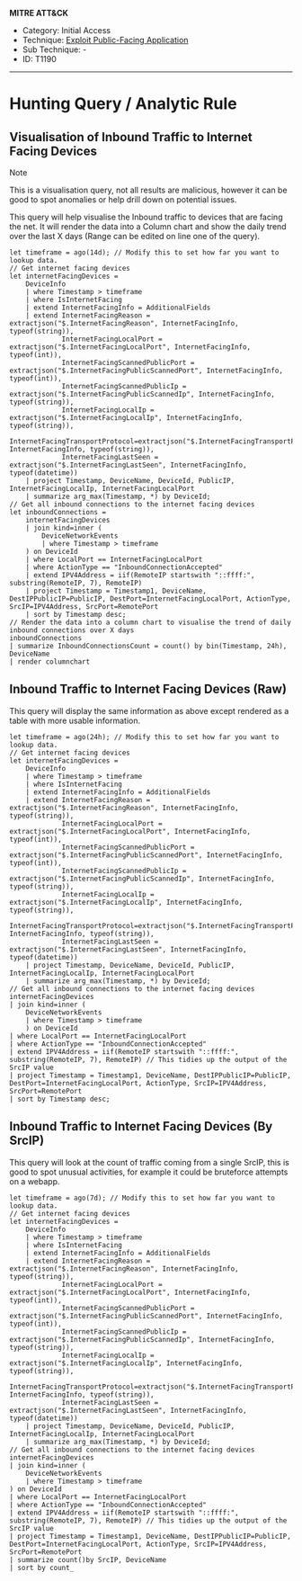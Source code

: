 
**MITRE ATT&CK**

- Category: Initial Access
- Technique: [Exploit Public-Facing Application](https://attack.mitre.org/techniques/T1190)
- Sub Technique: - 
- ID: T1190

---

# Hunting Query / Analytic Rule

## Visualisation of Inbound Traffic to Internet Facing Devices

> [!note]
> This is a visualisation query, not all results are malicious, however it can be good to spot anomalies or help drill down on potential issues.

This query will help visualise the Inbound traffic to devices that are facing the net. It will render the data into a Column chart and show the daily  trend over the last X days (Range can be edited on line one of the query). 

```kusto
let timeframe = ago(14d); // Modify this to set how far you want to lookup data.
// Get internet facing devices
let internetFacingDevices = 
    DeviceInfo
    | where Timestamp > timeframe
    | where IsInternetFacing
    | extend InternetFacingInfo = AdditionalFields
    | extend InternetFacingReason = extractjson("$.InternetFacingReason", InternetFacingInfo, typeof(string)), 
             InternetFacingLocalPort = extractjson("$.InternetFacingLocalPort", InternetFacingInfo, typeof(int)), 
             InternetFacingScannedPublicPort = extractjson("$.InternetFacingPublicScannedPort", InternetFacingInfo, typeof(int)), 
             InternetFacingScannedPublicIp = extractjson("$.InternetFacingPublicScannedIp", InternetFacingInfo, typeof(string)), 
             InternetFacingLocalIp = extractjson("$.InternetFacingLocalIp", InternetFacingInfo, typeof(string)),   
             InternetFacingTransportProtocol=extractjson("$.InternetFacingTransportProtocol", InternetFacingInfo, typeof(string)), 
             InternetFacingLastSeen = extractjson("$.InternetFacingLastSeen", InternetFacingInfo, typeof(datetime))
    | project Timestamp, DeviceName, DeviceId, PublicIP, InternetFacingLocalIp, InternetFacingLocalPort
    | summarize arg_max(Timestamp, *) by DeviceId;
// Get all inbound connections to the internet facing devices
let inboundConnections =
    internetFacingDevices
    | join kind=inner (
        DeviceNetworkEvents
        | where Timestamp > timeframe
    ) on DeviceId
    | where LocalPort == InternetFacingLocalPort
    | where ActionType == "InboundConnectionAccepted"
    | extend IPV4Address = iif(RemoteIP startswith "::ffff:", substring(RemoteIP, 7), RemoteIP)
    | project Timestamp = Timestamp1, DeviceName, DestIPPublicIP=PublicIP, DestPort=InternetFacingLocalPort, ActionType, SrcIP=IPV4Address, SrcPort=RemotePort 
    | sort by Timestamp desc;
// Render the data into a column chart to visualise the trend of daily inbound connections over X days 
inboundConnections
| summarize InboundConnectionsCount = count() by bin(Timestamp, 24h), DeviceName
| render columnchart
```

## Inbound Traffic to Internet Facing Devices (Raw)

This query will display the same information as above except rendered as a table with more usable information.

```kusto
let timeframe = ago(24h); // Modify this to set how far you want to lookup data.
// Get internet facing devices
let internetFacingDevices = 
    DeviceInfo
    | where Timestamp > timeframe
    | where IsInternetFacing
    | extend InternetFacingInfo = AdditionalFields
    | extend InternetFacingReason = extractjson("$.InternetFacingReason", InternetFacingInfo, typeof(string)), 
             InternetFacingLocalPort = extractjson("$.InternetFacingLocalPort", InternetFacingInfo, typeof(int)), 
             InternetFacingScannedPublicPort = extractjson("$.InternetFacingPublicScannedPort", InternetFacingInfo, typeof(int)), 
             InternetFacingScannedPublicIp = extractjson("$.InternetFacingPublicScannedIp", InternetFacingInfo, typeof(string)), 
             InternetFacingLocalIp = extractjson("$.InternetFacingLocalIp", InternetFacingInfo, typeof(string)),   
             InternetFacingTransportProtocol=extractjson("$.InternetFacingTransportProtocol", InternetFacingInfo, typeof(string)), 
             InternetFacingLastSeen = extractjson("$.InternetFacingLastSeen", InternetFacingInfo, typeof(datetime))
    | project Timestamp, DeviceName, DeviceId, PublicIP, InternetFacingLocalIp, InternetFacingLocalPort
    | summarize arg_max(Timestamp, *) by DeviceId;
// Get all inbound connections to the internet facing devices
internetFacingDevices
| join kind=inner (
    DeviceNetworkEvents
    | where Timestamp > timeframe
    ) on DeviceId
| where LocalPort == InternetFacingLocalPort
| where ActionType == "InboundConnectionAccepted"
| extend IPV4Address = iif(RemoteIP startswith "::ffff:", substring(RemoteIP, 7), RemoteIP) // This tidies up the output of the SrcIP value
| project Timestamp = Timestamp1, DeviceName, DestIPPublicIP=PublicIP, DestPort=InternetFacingLocalPort, ActionType, SrcIP=IPV4Address, SrcPort=RemotePort 
| sort by Timestamp desc;
```

## Inbound Traffic to Internet Facing Devices (By SrcIP)

This query will look at the count of traffic coming from a single SrcIP, this is good to spot unusual activities, for example it could be bruteforce attempts on a webapp. 

```KQL
let timeframe = ago(7d); // Modify this to set how far you want to lookup data.
// Get internet facing devices
let internetFacingDevices = 
    DeviceInfo
    | where Timestamp > timeframe
    | where IsInternetFacing
    | extend InternetFacingInfo = AdditionalFields
    | extend InternetFacingReason = extractjson("$.InternetFacingReason", InternetFacingInfo, typeof(string)), 
             InternetFacingLocalPort = extractjson("$.InternetFacingLocalPort", InternetFacingInfo, typeof(int)), 
             InternetFacingScannedPublicPort = extractjson("$.InternetFacingPublicScannedPort", InternetFacingInfo, typeof(int)), 
             InternetFacingScannedPublicIp = extractjson("$.InternetFacingPublicScannedIp", InternetFacingInfo, typeof(string)), 
             InternetFacingLocalIp = extractjson("$.InternetFacingLocalIp", InternetFacingInfo, typeof(string)),   
             InternetFacingTransportProtocol=extractjson("$.InternetFacingTransportProtocol", InternetFacingInfo, typeof(string)), 
             InternetFacingLastSeen = extractjson("$.InternetFacingLastSeen", InternetFacingInfo, typeof(datetime))
    | project Timestamp, DeviceName, DeviceId, PublicIP, InternetFacingLocalIp, InternetFacingLocalPort
    | summarize arg_max(Timestamp, *) by DeviceId;
// Get all inbound connections to the internet facing devices
internetFacingDevices
| join kind=inner (
    DeviceNetworkEvents
    | where Timestamp > timeframe
) on DeviceId
| where LocalPort == InternetFacingLocalPort
| where ActionType == "InboundConnectionAccepted"
| extend IPV4Address = iif(RemoteIP startswith "::ffff:", substring(RemoteIP, 7), RemoteIP) // This tidies up the output of the SrcIP value
| project Timestamp = Timestamp1, DeviceName, DestIPPublicIP=PublicIP, DestPort=InternetFacingLocalPort, ActionType, SrcIP=IPV4Address, SrcPort=RemotePort 
| summarize count()by SrcIP, DeviceName
| sort by count_
```
